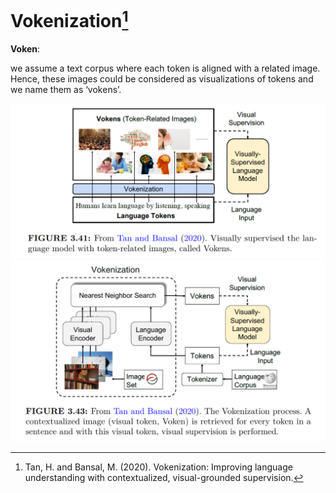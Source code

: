 
# Vokenization[^1]

**Voken**:

  we assume a text corpus where each token is aligned with a related image. Hence, these images could be considered as visualizations of tokens and we name them as ‘vokens’.

<div grid="~ cols-2 gap-2">
<img border="round" grid="row-start-1" src="/voken-motivation.png">
<img border="round"   src="/voken-flow-chart.png">
</div>

[^1]: Tan, H. and Bansal, M. (2020). Vokenization: Improving language understanding with contextualized, visual-grounded supervision.

